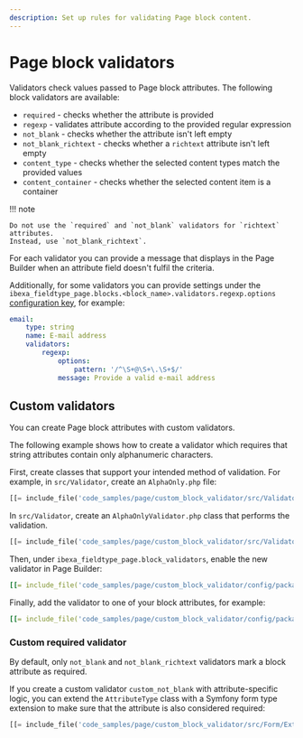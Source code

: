 ```yaml
---
description: Set up rules for validating Page block content.
---
```


# Page block validators

Validators check values passed to Page block attributes.
The following block validators are available:

- `required` - checks whether the attribute is provided
- `regexp` - validates attribute according to the provided regular expression
- `not_blank` - checks whether the attribute isn't left empty
- `not_blank_richtext` - checks whether a `richtext` attribute isn't left empty
- `content_type` - checks whether the selected content types match the provided values
- `content_container` - checks whether the selected content item is a container

!!! note

    Do not use the `required` and `not_blank` validators for `richtext` attributes.
    Instead, use `not_blank_richtext`.

For each validator you can provide a message that displays in the Page Builder
when an attribute field doesn't fulfil the criteria.

Additionally, for some validators you can provide settings under the
`ibexa_fieldtype_page.blocks.<block_name>.validators.regexp.options` [configuration key](configuration.md#configuration-files), for example:

``` yaml
email:
    type: string
    name: E-mail address
    validators:
        regexp:
            options:
                pattern: '/^\S+@\S+\.\S+$/'
            message: Provide a valid e-mail address
```

## Custom validators

You can create Page block attributes with custom validators.

The following example shows how to create a validator which requires that string attributes contain only alphanumeric characters.

First, create classes that support your intended method of validation.
For example, in `src/Validator`, create an `AlphaOnly.php` file:

``` php
[[= include_file('code_samples/page/custom_block_validator/src/Validator/AlphaOnly.php') =]]
```

In `src/Validator`, create an `AlphaOnlyValidator.php` class that performs the validation.

``` php
[[= include_file('code_samples/page/custom_block_validator/src/Validator/AlphaOnlyValidator.php') =]]
```

Then, under `ibexa_fieldtype_page.block_validators`, enable the new validator in Page Builder:

``` yaml
[[= include_file('code_samples/page/custom_block_validator/config/packages/page_blocks.yaml', 0, 3) =]]
```

Finally, add the validator to one of your block attributes, for example:

``` yaml hl_lines="16-18"
[[= include_file('code_samples/page/custom_block_validator/config/packages/page_blocks.yaml', 0, 1) =]][[= include_file('code_samples/page/custom_block_validator/config/packages/page_blocks.yaml', 3, 20) =]]
```

### Custom required validator

By default, only `not_blank` and `not_blank_richtext` validators mark a block attribute as required.

If you create a custom validator `custom_not_blank` with attribute-specific logic, you can extend the `AttributeType` class with a Symfony form type extension to make sure that the attribute is also considered required:

``` php hl_lines="16"
[[= include_file('code_samples/page/custom_block_validator/src/Form/Extension/AttributeTypeExtension.php') =]]
```
